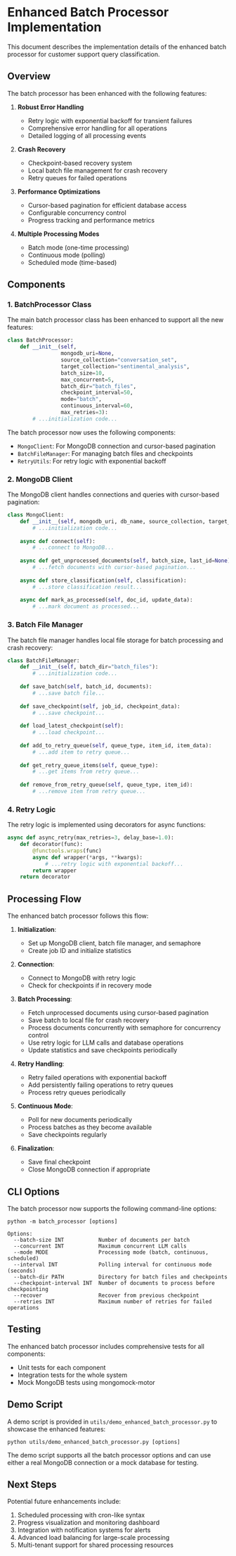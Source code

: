 # Enhanced Batch Processor Implementation

This document describes the implementation details of the enhanced batch processor for customer support query classification.

## Overview

The batch processor has been enhanced with the following features:

1. **Robust Error Handling**
   - Retry logic with exponential backoff for transient failures
   - Comprehensive error handling for all operations
   - Detailed logging of all processing events

2. **Crash Recovery**
   - Checkpoint-based recovery system
   - Local batch file management for crash recovery
   - Retry queues for failed operations

3. **Performance Optimizations**
   - Cursor-based pagination for efficient database access
   - Configurable concurrency control
   - Progress tracking and performance metrics

4. **Multiple Processing Modes**
   - Batch mode (one-time processing)
   - Continuous mode (polling)
   - Scheduled mode (time-based)

## Components

### 1. BatchProcessor Class

The main batch processor class has been enhanced to support all the new features:

```python
class BatchProcessor:
    def __init__(self, 
                 mongodb_uri=None, 
                 source_collection="conversation_set",
                 target_collection="sentimental_analysis",
                 batch_size=10, 
                 max_concurrent=5,
                 batch_dir="batch_files", 
                 checkpoint_interval=50,
                 mode="batch",
                 continuous_interval=60,
                 max_retries=3):
        # ...initialization code...
```

The batch processor now uses the following components:
- `MongoClient`: For MongoDB connection and cursor-based pagination
- `BatchFileManager`: For managing batch files and checkpoints
- `RetryUtils`: For retry logic with exponential backoff

### 2. MongoDB Client

The MongoDB client handles connections and queries with cursor-based pagination:

```python
class MongoClient:
    def __init__(self, mongodb_uri, db_name, source_collection, target_collection):
        # ...initialization code...
        
    async def connect(self):
        # ...connect to MongoDB...
        
    async def get_unprocessed_documents(self, batch_size, last_id=None):
        # ...fetch documents with cursor-based pagination...
        
    async def store_classification(self, classification):
        # ...store classification result...
        
    async def mark_as_processed(self, doc_id, update_data):
        # ...mark document as processed...
```

### 3. Batch File Manager

The batch file manager handles local file storage for batch processing and crash recovery:

```python
class BatchFileManager:
    def __init__(self, batch_dir="batch_files"):
        # ...initialization code...
        
    def save_batch(self, batch_id, documents):
        # ...save batch file...
        
    def save_checkpoint(self, job_id, checkpoint_data):
        # ...save checkpoint...
        
    def load_latest_checkpoint(self):
        # ...load checkpoint...
        
    def add_to_retry_queue(self, queue_type, item_id, item_data):
        # ...add item to retry queue...
        
    def get_retry_queue_items(self, queue_type):
        # ...get items from retry queue...
        
    def remove_from_retry_queue(self, queue_type, item_id):
        # ...remove item from retry queue...
```

### 4. Retry Logic

The retry logic is implemented using decorators for async functions:

```python
async def async_retry(max_retries=3, delay_base=1.0):
    def decorator(func):
        @functools.wraps(func)
        async def wrapper(*args, **kwargs):
            # ...retry logic with exponential backoff...
        return wrapper
    return decorator
```

## Processing Flow

The enhanced batch processor follows this flow:

1. **Initialization**:
   - Set up MongoDB client, batch file manager, and semaphore
   - Create job ID and initialize statistics

2. **Connection**:
   - Connect to MongoDB with retry logic
   - Check for checkpoints if in recovery mode

3. **Batch Processing**:
   - Fetch unprocessed documents using cursor-based pagination
   - Save batch to local file for crash recovery
   - Process documents concurrently with semaphore for concurrency control
   - Use retry logic for LLM calls and database operations
   - Update statistics and save checkpoints periodically

4. **Retry Handling**:
   - Retry failed operations with exponential backoff
   - Add persistently failing operations to retry queues
   - Process retry queues periodically

5. **Continuous Mode**:
   - Poll for new documents periodically
   - Process batches as they become available
   - Save checkpoints regularly

6. **Finalization**:
   - Save final checkpoint
   - Close MongoDB connection if appropriate

## CLI Options

The batch processor now supports the following command-line options:

```
python -m batch_processor [options]

Options:
  --batch-size INT           Number of documents per batch
  --concurrent INT           Maximum concurrent LLM calls
  --mode MODE                Processing mode (batch, continuous, scheduled)
  --interval INT             Polling interval for continuous mode (seconds)
  --batch-dir PATH           Directory for batch files and checkpoints
  --checkpoint-interval INT  Number of documents to process before checkpointing
  --recover                  Recover from previous checkpoint
  --retries INT              Maximum number of retries for failed operations
```

## Testing

The enhanced batch processor includes comprehensive tests for all components:

- Unit tests for each component
- Integration tests for the whole system
- Mock MongoDB tests using mongomock-motor

## Demo Script

A demo script is provided in `utils/demo_enhanced_batch_processor.py` to showcase the enhanced features:

```
python utils/demo_enhanced_batch_processor.py [options]
```

The demo script supports all the batch processor options and can use either a real MongoDB connection or a mock database for testing.

## Next Steps

Potential future enhancements include:

1. Scheduled processing with cron-like syntax
2. Progress visualization and monitoring dashboard
3. Integration with notification systems for alerts
4. Advanced load balancing for large-scale processing
5. Multi-tenant support for shared processing resources